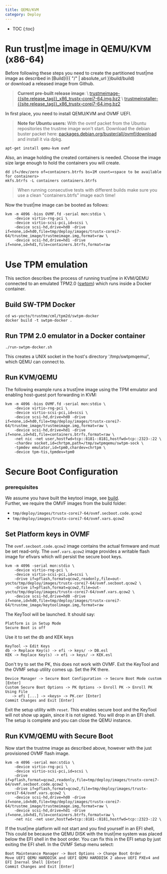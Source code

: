 ```yaml
---
title: QEMU/KVM
category: Deploy
---
```


- TOC
{:toc}

# Run trust\|me image in QEMU/KVM (x86-64)
Before following these steps you need to create the partitioned trust\|me image as described in [Build]({{ "/" | absolute_url }}build/build)  
or download a released image from Github.

> **Current pre-built release image**: \\
[trustmeimage-{{site.release_tag}}_x86_trustx-corei7-64.img.bz2]({{site.githuborg}}/{{site.repository}}/releases/download/{{site.release_tag}}/trustmeimage-{{site.release_tag}}_x86_trustx-corei7-64.img.bz2) \\
[trustmeinstaller-{{site.release_tag}}_x86_trustx-corei7-64.img.bz2]({{site.githuborg}}/{{site.repository}}/releases/download/{{site.release_tag}}/trustmeinstaller-{{site.release_tag}}_x86_trustx-corei7-64.img.bz2)


In first place, you need to install QEMU/KVM and OVMF UEFI.
> **Note for Ubuntu users:** With the ovmf packet from the Ubuntu
repositories the trustme image won't start.
Download the debian buster packet here: [packages.debian.org/buster/all/ovmf/download](https://packages.debian.org/buster/all/ovmf/download) and install it via dpkg.

```
apt-get install qemu-kvm ovmf
```
Also, an image holding the created containers is needed. Choose the image size large enough to hold the containers you will create.
```
dd if=/dev/zero of=containers.btrfs bs=1M count=<space to be available for containers>
mkfs.btrfs -L containers containers.btrfs
```
> When running consecutive tests with different builds make sure you use  a clean "containers.btrfs" image each time!

Now the trust\|me image can be booted as follows:   
```
kvm -m 4096 -bios OVMF.fd -serial mon:stdio \
    -device virtio-rng-pci \
    -device virtio-scsi-pci,id=scsi \
    -device scsi-hd,drive=hd0 -drive if=none,id=hd0,file=tmp/deploy/images/trustx-corei7-64/trustme_image/trustmeimage.img,format=raw \
    -device scsi-hd,drive=hd1 -drive if=none,id=hd1,file=containers.btrfs,format=raw
```

# Use TPM emulation

This section describes the process of running trust\|me in KVM/QEMU connected to an emulated TPM2.0
([swtpm](https://github.com/stefanberger/swtpm)) which runs inside a Docker container.

## Build SW-TPM Docker


```
cd ws-yocto/trustme/cml/tpm2d/swtpm-docker
docker build -t swtpm-docker .
```

## Run TPM 2.0 emulator in a Docker container

```
./run-swtpm-docker.sh
```

This creates a UNIX socket in the host's directory '/tmp/swtpmqemu/', which QEMU can connect to.

## Run KVM/QEMU

The following example runs a trust\|me image using the TPM emulator and enabling host-guest port forwarding in KVM:

```
kvm -m 4096 -bios OVMF.fd -serial mon:stdio \
    -device virtio-rng-pci \
    -device virtio-scsi-pci,id=scsi \
    -device scsi-hd,drive=hd0 -drive if=none,id=hd0,file=tmp/deploy/images/trustx-corei7-64/trustme_image/trustmeimage.img,format=raw \
    -device scsi-hd,drive=hd1 -drive if=none,id=hd1,file=containers.btrfs,format=raw \
    -net nic -net user,hostfwd=tcp::8181-:8181,hostfwd=tcp::2323-:22 \
    -chardev socket,id=chrtpm,path=/tmp/swtpmqemu/swtpm-sock \
    -tpmdev emulator,id=tpm0,chardev=chrtpm \
    -device tpm-tis,tpmdev=tpm0
```

# Secure Boot Configuration

### prerequisites
We assume you have built the keytool image, see [build](../build/build#build-keytool-image-for-uefi-secure-boot-configuration).     
Further, we require the OMVF images from the build folder:
- `tmp/deploy/images/trustx-corei7-64/ovmf.secboot.code.qcow2`
- `tmp/deploy/images/trustx-corei7-64/ovmf.vars.qcow2`

## Set Platform keys in OVMF

The `ovmf.secboot.code.qcow2` image contains the actual firmware and must be
set read-only. The `ovmf.vars.qcow2` image provides a writable flash image for
efivars which will persist the secure boot keys.

```
kvm -m 4096 -serial mon:stdio \
    -device virtio-rng-pci \
    -device virtio-scsi-pci,id=scsi \
    -drive if=pflash,format=qcow2,readonly,file=out-yocto/tmp/deploy/images/trustx-corei7-64/ovmf.secboot.qcow2 \
    -drive if=pflash,format=qcow2,file=out-yocto/tmp/deploy/images/trustx-corei7-64/ovmf.vars.qcow2 \
    -device scsi-hd,drive=hd0 -drive if=none,id=hd0,file=tmp/deploy/images/trustx-corei7-64/trustme_image/keytoolimage.img,format=raw
```
The KeyTool will be launched.
It should say:

    Platform is in Setup Mode
    Secure Boot is off

Use it to set the db and KEK keys
```
KeyTool -> Edit Keys
db -> Replace Key(s) -> efi -> keys/ -> DB.esl
KEK -> Replace Key(s) -> efi -> keys/ -> KEK.esl
```
Don't try to set the PK, this does not work with OVMF.
Exit the KeyTool
and the OVMF setup utility comes up. Set the PK there.
```
Device Manager -> Secure Boot Configuration -> Secure Boot Mode custom [Enter]
Custom Secure Boot Options -> PK Options -> Enroll PK -> Enroll PK Using File
   -> efi [...] -> <keys> -> PK.cer [Enter]
Commit Changes and Exit [Enter]
```
Exit the setup utility with `reset`.
This enables secure boot and the KeyTool will not show up again, since it is not
signed. You will drop in an EFI shell. The setup is complete and you can close
the QEMU instance.

## Run KVM/QEMU with Secure Boot
Now start the trustme image as described above, however with the just
provisioned OVMF flash image.
```
kvm -m 4096 -serial mon:stdio \
    -device virtio-rng-pci \
    -device virtio-scsi-pci,id=scsi \
    -drive if=pflash,format=qcow2,readonly,file=tmp/deploy/images/trustx-corei7-64/ovmf.secboot.code.qcow2 \
    -drive if=pflash,format=qcow2,file=tmp/deploy/images/trustx-corei7-64/ovmf.vars.qcow2 \
    -device scsi-hd,drive=hd0 -drive if=none,id=hd0,file=tmp/deploy/images/trustx-corei7-64/trustme_image/trustmeimage.img,format=raw \
    -device scsi-hd,drive=hd1 -drive if=none,id=hd1,file=containers.btrfs,format=raw \
    -net nic -net user,hostfwd=tcp::8181-:8181,hostfwd=tcp::2323-:22 \
```

If the trust\|me platform will not start and you find yourself in an EFI shell,
This could be because the QEMU DISK with the trust\|me system was placed below
the EFI shell in the boot order. You can fix this in the EFI setup by just
exiting the EFI shell.
In the OVMF Setup menu select:

    Boot Maintenance Manager -> Boot Options -> Change Boot Order
    Move UEFI QEMU HARDDISK and UEFI QEMU HARDDISK 2 above UEFI PXEv4 and EFI Inernal Shell [Enter]
    Commit Changes and Exit [Enter]

